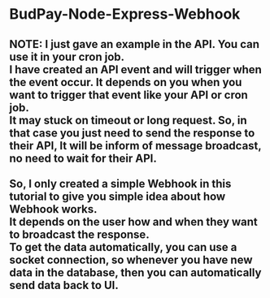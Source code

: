 # BudPay-Node-Express-Webhook
## NOTE: I just gave an example in the API. You can use it in your cron job. <br> I have created an API event and will trigger when the event occur. It depends on you when you want to trigger that event like your API or cron job. <br> It may stuck on timeout or long request. So, in that case you just need to send the response to their API, It will be inform of message broadcast, no need to wait for their API. <br><br> So, I only created a simple Webhook in this tutorial to give you simple idea about how Webhook works. <br> It depends on the user how and when they want to broadcast the response. <be><br>To get the data automatically, you can use a socket connection, so whenever you have new data in the database, then you can automatically send data back to UI.
